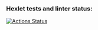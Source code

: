 ### Hexlet tests and linter status:
[![Actions Status](https://github.com/mltsk/frontend-project-lvl3/workflows/hexlet-check/badge.svg)](https://github.com/mltsk/frontend-project-lvl3/actions)